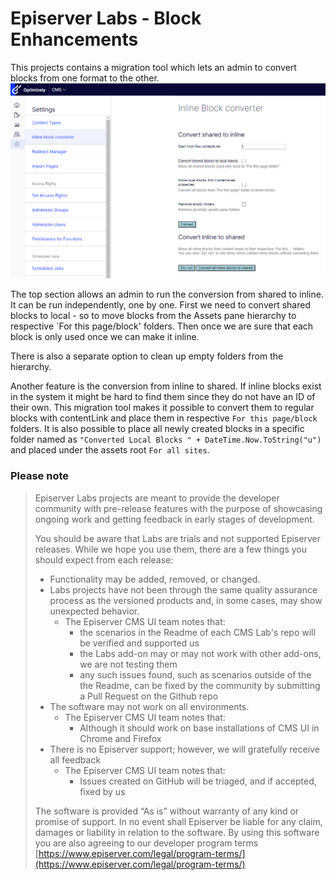 # Episerver Labs - Block Enhancements
This projects contains a migration tool which lets an admin to convert blocks from one format to the other.
![migration tool](assets/docsimages/migration-tool.png)

The top section allows an admin to run the conversion from shared to inline.
It can be run independently, one by one. First we need to convert shared blocks to local - so 
to move blocks from the Assets pane hierarchy to respective `For this page/block' folders.
Then once we are sure that each block is only used once we can make it inline.

There is also a separate option to clean up empty folders from the hierarchy.

Another feature is the conversion from inline to shared. If inline blocks exist in the
system it might be hard to find them since they do not have an ID of their own.
This migration tool makes it possible to convert them to regular blocks with contentLink 
and place them in respective `For this page/block` folders. It is also possible to place
all newly created blocks in a specific folder named as `"Converted Local Blocks " + DateTime.Now.ToString("u")`
and placed under the assets root `For all sites`.

### Please note
> Episerver Labs projects are meant to provide the developer community with pre-release features with the purpose of showcasing ongoing work and getting feedback in early stages of development.
>
> You should be aware that Labs are trials and not supported Episerver releases. While we hope you use them, there are a few things you should expect from each release:
> - Functionality may be added, removed, or changed.
> - Labs projects have not been through the same quality assurance process as the versioned products and, in some cases, may show unexpected behavior.
>   - The Episerver CMS UI team notes that:
>     - the scenarios in the Readme of each CMS Lab's repo will be verified and supported us
>     - the Labs add-on may or may not work with other add-ons, we are not testing them
>     - any such issues found, such as scenarios outside of the the Readme, can be fixed by the community by submitting a Pull Request on the Github repo
> - The software may not work on all environments.
>   - The Episerver CMS UI team notes that:
>     - Although it should work on base installations of CMS UI in Chrome and Firefox
> - There is no Episerver support; however, we will gratefully receive all feedback
>   - The Episerver CMS UI team notes that:
>     - Issues created on GitHub will be triaged, and if accepted, fixed by us
>
> The software is provided “As is” without warranty of any kind or promise of support. In no event shall Episerver be liable for any claim, damages or liability in relation to the software. By using this software you are also agreeing to our developer program terms [https://www.episerver.com/legal/program-terms/](https://www.episerver.com/legal/program-terms/)
